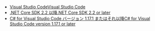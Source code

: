 * [<span data-ttu-id="f00d0-101">Visual Studio Code</span><span class="sxs-lookup"><span data-stu-id="f00d0-101">Visual Studio Code</span></span>](https://code.visualstudio.com/download)
* [<span data-ttu-id="f00d0-102">.NET Core SDK 2.2 以降</span><span class="sxs-lookup"><span data-stu-id="f00d0-102">.NET Core SDK 2.2 or later</span></span>](https://www.microsoft.com/net/download/all)
* [<span data-ttu-id="f00d0-103">C# for Visual Studio Code バージョン 1.17.1 またはそれ以降</span><span class="sxs-lookup"><span data-stu-id="f00d0-103">C# for Visual Studio Code version 1.17.1 or later</span></span>](https://marketplace.visualstudio.com/items?itemName=ms-vscode.csharp)